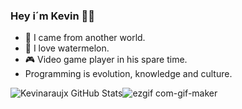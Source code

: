 ### Hey i´m Kevin 👊🏼

- 🌌  I came from another world.
- 🍉  I love watermelon. 
- 🎮  Video game player in his spare time.  
- Programming is evolution, knowledge and culture.

![Kevinaraujx GitHub Stats](https://kevinaraujx-github-readme-stats-kevinaraujx.vercel.app/api?username=kevinaraujx&show_icons=true)![ezgif com-gif-maker](https://user-images.githubusercontent.com/82170234/115326902-6e0bca00-a164-11eb-8ff4-b588b5b9ce92.gif)

